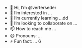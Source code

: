 - 👋 Hi, I’m @verterseder
- 👀 I’m interested in ...
- 🌱 I’m currently learning ...dd
- 💞️ I’m looking to collaborate on ...
- 📫 How to reach me ...
- 😄 Pronouns: ...
- ⚡ Fun fact: ...
6
<!---
verterseder/verterseder is a ✨ special ✨ repository because its `README.md` (this file) appears on your GitHub profile.
You can click the Preview link to take a look at your changes.
--->
